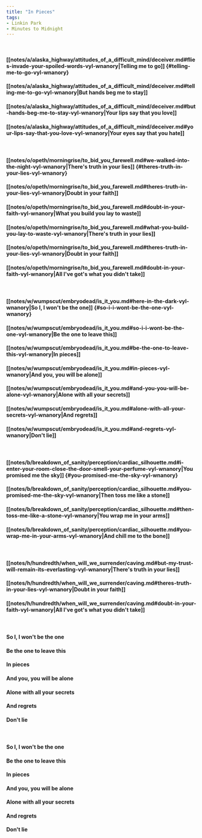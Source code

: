 ```yaml
---
title: "In Pieces"
tags:
- Linkin Park
- Minutes to Midnight
---
```

&nbsp;
#### [[notes/a/alaska_highway/attitudes_of_a_difficult_mind/deceiver.md#flies-invade-your-spoiled-words-vyl-wnanory|Telling me to go]] {#telling-me-to-go-vyl-wnanory}
#### [[notes/a/alaska_highway/attitudes_of_a_difficult_mind/deceiver.md#telling-me-to-go-vyl-wnanory|But hands beg me to stay]]
#### [[notes/a/alaska_highway/attitudes_of_a_difficult_mind/deceiver.md#but-hands-beg-me-to-stay-vyl-wnanory|Your lips say that you love]]
#### [[notes/a/alaska_highway/attitudes_of_a_difficult_mind/deceiver.md#your-lips-say-that-you-love-vyl-wnanory|Your eyes say that you hate]]
&nbsp;
#### [[notes/o/opeth/morningrise/to_bid_you_farewell.md#we-walked-into-the-night-vyl-wnanory|There's truth in your lies]] {#theres-truth-in-your-lies-vyl-wnanory}
#### [[notes/o/opeth/morningrise/to_bid_you_farewell.md#theres-truth-in-your-lies-vyl-wnanory|Doubt in your faith]]
#### [[notes/o/opeth/morningrise/to_bid_you_farewell.md#doubt-in-your-faith-vyl-wnanory|What you build you lay to waste]]
#### [[notes/o/opeth/morningrise/to_bid_you_farewell.md#what-you-build-you-lay-to-waste-vyl-wnanory|There's truth in your lies]]
#### [[notes/o/opeth/morningrise/to_bid_you_farewell.md#theres-truth-in-your-lies-vyl-wnanory|Doubt in your faith]]
#### [[notes/o/opeth/morningrise/to_bid_you_farewell.md#doubt-in-your-faith-vyl-wnanory|All I've got's what you didn't take]]
&nbsp;
#### [[notes/w/wumpscut/embryodead/is_it_you.md#here-in-the-dark-vyl-wnanory|So I, I won't be the one]] {#so-i-i-wont-be-the-one-vyl-wnanory}
#### [[notes/w/wumpscut/embryodead/is_it_you.md#so-i-i-wont-be-the-one-vyl-wnanory|Be the one to leave this]]
#### [[notes/w/wumpscut/embryodead/is_it_you.md#be-the-one-to-leave-this-vyl-wnanory|In pieces]]
#### [[notes/w/wumpscut/embryodead/is_it_you.md#in-pieces-vyl-wnanory|And you, you will be alone]]
#### [[notes/w/wumpscut/embryodead/is_it_you.md#and-you-you-will-be-alone-vyl-wnanory|Alone with all your secrets]]
#### [[notes/w/wumpscut/embryodead/is_it_you.md#alone-with-all-your-secrets-vyl-wnanory|And regrets]]
#### [[notes/w/wumpscut/embryodead/is_it_you.md#and-regrets-vyl-wnanory|Don't lie]]
&nbsp;
#### [[notes/b/breakdown_of_sanity/perception/cardiac_silhouette.md#i-enter-your-room-close-the-door-smell-your-perfume-vyl-wnanory|You promised me the sky]] {#you-promised-me-the-sky-vyl-wnanory}
#### [[notes/b/breakdown_of_sanity/perception/cardiac_silhouette.md#you-promised-me-the-sky-vyl-wnanory|Then toss me like a stone]]
#### [[notes/b/breakdown_of_sanity/perception/cardiac_silhouette.md#then-toss-me-like-a-stone-vyl-wnanory|You wrap me in your arms]]
#### [[notes/b/breakdown_of_sanity/perception/cardiac_silhouette.md#you-wrap-me-in-your-arms-vyl-wnanory|And chill me to the bone]]
&nbsp;
#### [[notes/h/hundredth/when_will_we_surrender/caving.md#but-my-trust-will-remain-its-everlasting-vyl-wnanory|There's truth in your lies]]
#### [[notes/h/hundredth/when_will_we_surrender/caving.md#theres-truth-in-your-lies-vyl-wnanory|Doubt in your faith]]
#### [[notes/h/hundredth/when_will_we_surrender/caving.md#doubt-in-your-faith-vyl-wnanory|All I've got's what you didn't take]]
&nbsp;
#### So I, I won't be the one
#### Be the one to leave this
#### In pieces
#### And you, you will be alone
#### Alone with all your secrets
#### And regrets
#### Don't lie
&nbsp;
#### So I, I won't be the one
#### Be the one to leave this
#### In pieces
#### And you, you will be alone
#### Alone with all your secrets
#### And regrets
#### Don't lie
